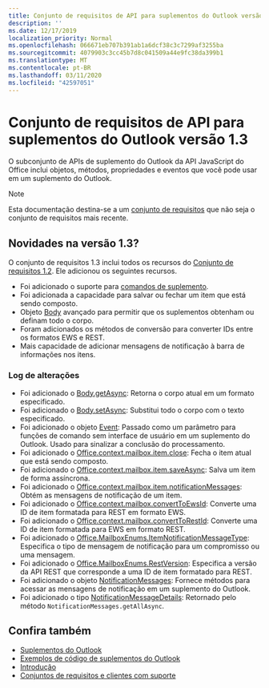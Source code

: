 ```yaml
---
title: Conjunto de requisitos de API para suplementos do Outlook versão 1.3
description: ''
ms.date: 12/17/2019
localization_priority: Normal
ms.openlocfilehash: 066671eb707b391ab1a6dcf38c3c7299af3255ba
ms.sourcegitcommit: 4079903c3cc45b7d8c041509a44e9fc38da399b1
ms.translationtype: MT
ms.contentlocale: pt-BR
ms.lasthandoff: 03/11/2020
ms.locfileid: "42597051"
---
```

# <a name="outlook-add-in-api-requirement-set-13"></a>Conjunto de requisitos de API para suplementos do Outlook versão 1.3

O subconjunto de APIs de suplemento do Outlook da API JavaScript do Office inclui objetos, métodos, propriedades e eventos que você pode usar em um suplemento do Outlook.

> [!NOTE]
> Esta documentação destina-se a um [conjunto de requisitos](../../requirement-sets/outlook-api-requirement-sets.md) que não seja o conjunto de requisitos mais recente.

## <a name="whats-new-in-13"></a>Novidades na versão 1.3?

O conjunto de requisitos 1.3 inclui todos os recursos do [Conjunto de requisitos 1.2](../requirement-set-1.2/outlook-requirement-set-1.2.md). Ele adicionou os seguintes recursos.

- Foi adicionado o suporte para [comandos de suplemento](../../../outlook/add-in-commands-for-outlook.md).
- Foi adicionada a capacidade para salvar ou fechar um item que está sendo composto.
- Objeto [Body](/javascript/api/outlook/office.body?view=outlook-js-1.3) avançado para permitir que os suplementos obtenham ou definam todo o corpo.
- Foram adicionados os métodos de conversão para converter IDs entre os formatos EWS e REST.
- Mais capacidade de adicionar mensagens de notificação à barra de informações nos itens.

### <a name="change-log"></a>Log de alterações

- Foi adicionado o [Body.getAsync](/javascript/api/outlook/office.body?view=outlook-js-1.3#getasync-coerciontype--options--callback-): Retorna o corpo atual em um formato especificado.
- Foi adicionado o [Body.setAsync](/javascript/api/outlook/office.body?view=outlook-js-1.3#setasync-data--options--callback-): Substitui todo o corpo com o texto especificado.
- Foi adicionado o objeto [Event](/javascript/api/office/office.addincommands.event): Passado como um parâmetro para funções de comando sem interface de usuário em um suplemento do Outlook. Usado para sinalizar a conclusão do processamento.
- Foi adicionado o [Office.context.mailbox.item.close](office.context.mailbox.item.md#methods): Fecha o item atual que está sendo composto.
- Foi adicionado o [Office.context.mailbox.item.saveAsync](office.context.mailbox.item.md#methods): Salva um item de forma assíncrona.
- Foi adicionado o [Office.context.mailbox.item.notificationMessages](office.context.mailbox.item.md#properties): Obtém as mensagens de notificação de um item.
- Foi adicionado o [Office.context.mailbox.convertToEwsId](office.context.mailbox.md#methods): Converte uma ID de item formatada para REST em formato EWS.
- Foi adicionado o [Office.context.mailbox.convertToRestId](office.context.mailbox.md#methods): Converte uma ID de item formatada para EWS em formato REST.
- Foi adicionado o [Office.MailboxEnums.ItemNotificationMessageType](/javascript/api/outlook/office.mailboxenums.itemnotificationmessagetype?view=outlook-js-1.3): Especifica o tipo de mensagem de notificação para um compromisso ou uma mensagem.
- Foi adicionado o [Office.MailboxEnums.RestVersion](/javascript/api/outlook/office.mailboxenums.restversion?view=outlook-js-1.3): Especifica a versão da API REST que corresponde a uma ID de item formatado para REST.
- Foi adicionado o objeto [NotificationMessages](/javascript/api/outlook/office.notificationmessages?view=outlook-js-1.3): Fornece métodos para acessar as mensagens de notificação em um suplemento do Outlook.
- Foi adicionado o tipo [NotificationMessageDetails](/javascript/api/outlook/office.notificationmessagedetails?view=outlook-js-1.3): Retornado pelo método `NotificationMessages.getAllAsync`.

## <a name="see-also"></a>Confira também

- [Suplementos do Outlook](../../../outlook/outlook-add-ins-overview.md)
- [Exemplos de código de suplementos do Outlook](https://developer.microsoft.com/outlook/gallery/?filterBy=Outlook,Samples,Add-ins)
- [Introdução](../../../quickstarts/outlook-quickstart.md)
- [Conjuntos de requisitos e clientes com suporte](../../requirement-sets/outlook-api-requirement-sets.md)
